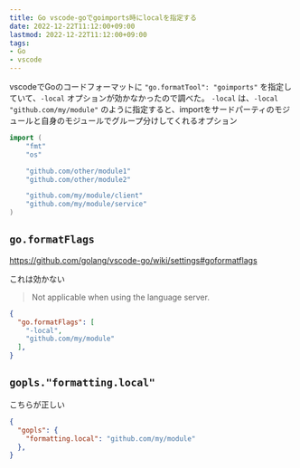 ```yaml
---
title: Go vscode-goでgoimports時にlocalを指定する
date: 2022-12-22T11:12:00+09:00
lastmod: 2022-12-22T11:12:00+09:00
tags:
- Go
- vscode
---
```


vscodeでGoのコードフォーマットに `"go.formatTool": "goimports"` を指定していて、`-local` オプションが効かなかったので調べた。
`-local` は、`-local "github.com/my/module"` のように指定すると、importをサードパーティのモジュールと自身のモジュールでグループ分けしてくれるオプション

````go
import (
    "fmt"
    "os"

    "github.com/other/module1"
    "github.com/other/module2"

    "github.com/my/module/client"
    "github.com/my/module/service"
)

````

## `go.formatFlags`

https://github.com/golang/vscode-go/wiki/settings#goformatflags

これは効かない

 > 
 > Not applicable when using the language server.

````json
{
  "go.formatFlags": [
    "-local",
    "github.com/my/module"
  ],
}
````

## `gopls."formatting.local"`

こちらが正しい

````json
{
  "gopls": {
    "formatting.local": "github.com/my/module"
  },
}
````
